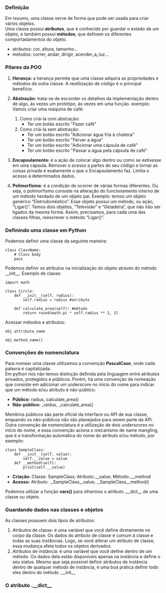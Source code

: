 ### Definição  
Em resumo, uma classe serve de forma que pode ser usada para criar vários objetos.  
Uma classe possui **atributos**, que é conhecido por guardar o estado de um objeto, e também possui **métodos**, que definem os diferentes comportadamentos do objeto.  
- atributos: cor, altura, tamanho...
- métodos: correr, andar, dirigir, acender_a_luz...

### Pilares da POO
1. **Herança:** a herança permite que uma classe adquira as propriedades e métodos de outra classe. A reutilização de código é o principal benefício.
1. **Abstração:** trata-se de esconder os detalhes da implementação dentro de algo, às vezes um protótipo, às vezes em uma função.
exemplo:  
Vamos criar uma máquina de café:  

    1. Como criá-la com abstração:  
        - Ter um botão escrito "Fazer café"
    1. Como criá-la sem abstração:
        - Ter um botão escrito "Adicionar água fria à chaleira"
        - Ter um botão escrito "Ferver a água"
        - Ter um botão escrito "Adicionar uma cápsula de café"
        - Ter um botão escrito "Passar a água pela cápsula de café"

1. **Encapsulamento:** é a ação de colocar algo dentro ou como se estivesse em uma cápsula. Remover o acesso a partes do seu código e tornar as coisas privada é exatamente o que o Encapsulamento faz. Limita o acesso à determinados dados.
1. **Polimorfismo:** é a condição de ocorrer de várias formas diferentes. Ou seja, o polimorfismo consiste na alteração do funcionamento interno de um método herdado de um objeto pai. Exemplo: temos um objeto genérico “Eletrodoméstico”. Esse objeto possui um método, ou ação, “Ligar()”. Temos dois objetos, “Televisão” e “Geladeira”, que não irão ser ligados da mesma forma. Assim, precisamos, para cada uma das classes filhas, reescrever o método “Ligar()”.  

### Definindo uma classe em Python

Podemos definir uma classe da seguinte maneira:  
    
    class ClassName:  
        # Class body  
        pass

Podemos definir os atributos na inicialização do objeto através do método \_\_init__. Exemplo de classe:  
  
    import math

    class Circle:
        def __init__(self, radius):
            self.radius = radius #atributo

        def calculate_area(self): #método
            return round(math.pi * self.radius ** 2, 2)

Acessar métodos e atributos:  
  
    obj.attribute_name

    obj.method_name()

### Convenções de nomenclatura
Para nomear uma classe utilizamos a convenção **PascalCase**, onde cada palavra é capitalizada.  
Em python nós não temos distinção definida pela linguagem entre atributos privados, protegidos e públicos. Porém, há uma convenção de nomeação que consiste em adicionar um underscore no início do nome para indicar que um método e/ou atributo é não-público:  
- **Público:** radius, calculate_area()
- **Não-público:** _raidus, _calculate_area()  

Membros públicos são parte oficial da interface ou API de sua classe, enquando os não-públicos não são planejados para serem parte da API.  
Outra convenção de nomenclatura é a utilização de dois underscores no início do nome, e essa convenção aciona o mecanismo de name mangling, que é a transformação automática do nome do atributo e/ou método, por exemplo:  

    class SampleClass:
        def __init__(self, value):
            self.__value = value
        def __method(self):
            print(self.__value)  

- **Criação:** Classe: SampleClass; Atributo:.__value; Método:.__method
- **Acesso:** Atributo: .\_SampleClass\_\_value; .\_SampleClass\_\_method()  

Podemos utilizar a função **vars()** para olharmos o atributo .\_\_dict\_\_ de uma classe ou objeto.  

### Guardando dados nas classes e objetos  
As classes possuem dois tipos de atributos:
1. Atributos de classe: é uma variável que você define diretamente no corpo da classe. Os dados do atributo de classe é comum à classe e todas as suas instâncias. Logo, se você alterar um atributo de classe, essa mudança afeta todos os objetos derivados.
1. Atributos de instância: é uma variável que você define dentro de um método. Os dados dela estão disponíveis apenas na instância e define o seu status. Mesmo que seja possível definir atributos de instância dentro de qualquer método de instância, é uma boa prática definir todo eles dentro do método .\_\_init__  

### O atributo .\_\_dict__

